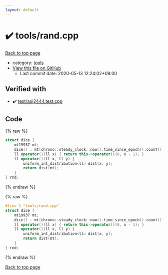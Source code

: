 ```yaml
---
layout: default
---
```


<!-- mathjax config similar to math.stackexchange -->
<script type="text/javascript" async
  src="https://cdnjs.cloudflare.com/ajax/libs/mathjax/2.7.5/MathJax.js?config=TeX-MML-AM_CHTML">
</script>
<script type="text/x-mathjax-config">
  MathJax.Hub.Config({
    TeX: { equationNumbers: { autoNumber: "AMS" }},
    tex2jax: {
      inlineMath: [ ['$','$'] ],
      processEscapes: true
    },
    "HTML-CSS": { matchFontHeight: false },
    displayAlign: "left",
    displayIndent: "2em"
  });
</script>

<script type="text/javascript" src="https://cdnjs.cloudflare.com/ajax/libs/jquery/3.4.1/jquery.min.js"></script>
<script src="https://cdn.jsdelivr.net/npm/jquery-balloon-js@1.1.2/jquery.balloon.min.js" integrity="sha256-ZEYs9VrgAeNuPvs15E39OsyOJaIkXEEt10fzxJ20+2I=" crossorigin="anonymous"></script>
<script type="text/javascript" src="../../assets/js/copy-button.js"></script>
<link rel="stylesheet" href="../../assets/css/copy-button.css" />


# :heavy_check_mark: tools/rand.cpp

<a href="../../index.html">Back to top page</a>

* category: <a href="../../index.html#4a931512ce65bdc9ca6808adf92d8783">tools</a>
* <a href="{{ site.github.repository_url }}/blob/master/tools/rand.cpp">View this file on GitHub</a>
    - Last commit date: 2020-05-13 12:24:02+09:00




## Verified with

* :heavy_check_mark: <a href="../../verify/test/aoj2444.test.cpp.html">test/aoj2444.test.cpp</a>


## Code

<a id="unbundled"></a>
{% raw %}
```cpp
struct dice {
    mt19937 mt;
    dice() : mt(chrono::steady_clock::now().time_since_epoch().count()) {}
    ll operator()(ll x) { return this->operator()(0, x - 1); }
    ll operator()(ll x, ll y) {
        uniform_int_distribution<ll> dist(x, y);
        return dist(mt);
    }
} rnd;

```
{% endraw %}

<a id="bundled"></a>
{% raw %}
```cpp
#line 1 "tools/rand.cpp"
struct dice {
    mt19937 mt;
    dice() : mt(chrono::steady_clock::now().time_since_epoch().count()) {}
    ll operator()(ll x) { return this->operator()(0, x - 1); }
    ll operator()(ll x, ll y) {
        uniform_int_distribution<ll> dist(x, y);
        return dist(mt);
    }
} rnd;

```
{% endraw %}

<a href="../../index.html">Back to top page</a>

